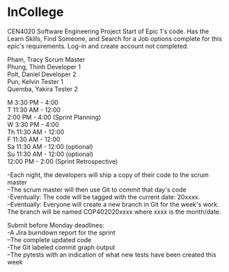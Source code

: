 # InCollege
CEN4020 Software Engineering Project
Start of Epic 1's code. Has the Learn Skills, Find Someone, and Search for a Job options complete for this epic's requirements. Log-in and create account not completed.


Pham, Tracy     Scrum Master  
Phung, Thinh    Developer 1  
Polt, Daniel    Developer 2  
Pun, Kelvin     Tester 1  
Quemba, Yakira  Tester 2  

M     3:30 PM - 4:00  
T     11:30 AM - 12:00  
      2:00 PM - 4:00    (Sprint Planning)  
W     3:30 PM - 4:00   
Th    11:30 AM - 12:00  
F     11:30 AM - 12:00  
Sa    11:30 AM - 12:00  (optional)  
Su    11:30 AM - 12:00  (optional)  
      12:00 PM - 2:00   (Sprint Retrospective)  


-Each night, the developers will ship a copy of their code to the scrum master  
–The scrum master will then use Git to commit that day's code  
-Eventually: The code will be tagged with the current date: 20xxxx.  
–Eventually: Everyone will create a new branch in Git for the week's work. The branch will be named COP402020xxxx where xxxx is the month/date.

Submit before Monday deadlines:  
-A Jira burndown report for the sprint  
–The complete updated code  
-The Git labeled commit graph output  
–The pytests with an indication of what new tests have been created this week  
